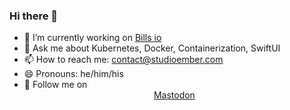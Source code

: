 ### Hi there 👋

- 🔭 I’m currently working on [Bills io](https://billsio.app)
- 💬 Ask me about Kubernetes, Docker, Containerization, SwiftUI
- 📫 How to reach me: [contact@studioember.com](mailto:contact@studioember.com?subject=Hi%20%F0%9F%91%8B%20from%20GitHub!)
- 😄 Pronouns: he/him/his
- 🐘 Follow me on <a style="justify-content: center; display: flex" rel="me" href="https://mastodon.social/@ngrey">Mastodon</a>

